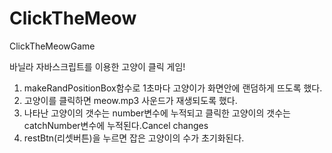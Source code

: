 # ClickTheMeow
ClickTheMeowGame

바닐라 자바스크립트를 이용한 고양이 클릭 게임!

1. makeRandPositionBox함수로 1초마다 고양이가 화면안에 랜덤하게 뜨도록 했다.
2. 고양이를 클릭하면 meow.mp3 사운드가 재생되도록 했다.
3. 나타난 고양이의 갯수는 number변수에 누적되고 클릭한 고양이의 갯수는 catchNumber변수에 누적된다.Cancel changes
4. restBtn(리셋버튼)을 누르면 잡은 고양이의 수가 초기화된다.
